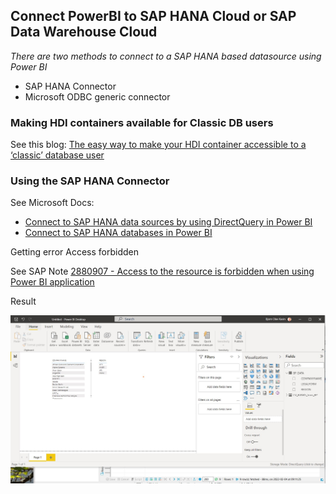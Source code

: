 ##  Connect PowerBI to SAP HANA Cloud or SAP Data Warehouse Cloud


*There are two methods to connect to a SAP HANA based datasource using Power BI*

* SAP HANA Connector
* Microsoft ODBC generic connector

### Making HDI containers available for Classic DB users

See this blog: [The easy way to make your HDI container accessible to a ‘classic’ database user](https://blogs.sap.com/2018/01/24/the-easy-way-to-make-your-hdi-container-accessible-to-a-classic-database-user/)

### Using the SAP HANA Connector

See Microsoft Docs:

* [Connect to SAP HANA data sources by using DirectQuery in Power BI](https://docs.microsoft.com/en-us/power-bi/connect-data/desktop-directquery-sap-hana)
* [Connect to SAP HANA databases in Power BI](https://docs.microsoft.com/en-us/power-bi/connect-data/desktop-sap-hana)

Getting error Access forbidden

See SAP Note [2880907 - Access to the resource is forbidden when using Power BI application](https://launchpad.support.sap.com/#/notes/2880907)


Result

![Connected data](https://github.com/bjornkasin/SAP-HANA-stubs/blob/main/POWERBI/artifacts/PowerBI%20connected%20to%20SAP%20HANA%20Cloud.jpg)
